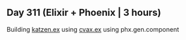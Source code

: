 ## Day 311 (Elixir + Phoenix | 3 hours)

Building [katzen.ex](https://github.com/alexvyber/katzen.ex)
using [cvax.ex](https://github.com/alexvyber/cvax.ex)
using phx.gen.component

